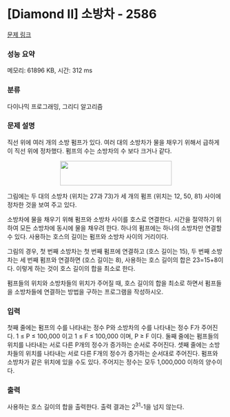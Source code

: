 # [Diamond II] 소방차 - 2586 

[문제 링크](https://www.acmicpc.net/problem/2586) 

### 성능 요약

메모리: 61896 KB, 시간: 312 ms

### 분류

다이나믹 프로그래밍, 그리디 알고리즘

### 문제 설명

<p>직선 위에 여러 개의 소방 펌프가 있다. 여러 대의 소방차가 물을 채우기 위해서 급하게 이 직선 위에 정차했다. 펌프의 수는 소방차의 수 보다 크거나 같다.</p>

<p style="text-align: center;"><img alt="" src="" style="width: 259px; height: 57px;"></p>

<p>그림에는 두 대의 소방차 (위치는 27과 73)가 세 개의 펌프 (위치는 12, 50, 81) 사이에 정차한 것을 보여 주고 있다.</p>

<p>소방차에 물을 채우기 위해 펌프와 소방차 사이를 호스로 연결한다. 시간을 절약하기 위하여 모든 소방차에 동시에 물을 채우려 한다. 하나의 펌프에는 하나의 소방차만 연결할 수 있다. 사용하는 호스의 길이는 펌프와 소방차 사이의 거리이다.</p>

<p>그림의 경우, 첫 번째 소방차는 첫 번째 펌프에 연결하고 (호스 길이는 15), 두 번째 소방차는 세 번째 펌프와 연결하면 (호스 길이는 8), 사용하는 호스 길이의 합은 23=15+8이다. 이렇게 하는 것이 호스 길이의 합을 최소로 한다.</p>

<p>펌프들의 위치와 소방차들의 위치가 주어질 때, 호스 길이의 합을 최소로 하면서 펌프들을 소방차들에 연결하는 방법을 구하는 프로그램을 작성하시오.</p>

### 입력 

 <p>첫째 줄에는 펌프의 수를 나타내는 정수 P와 소방차의 수를 나타내는 정수 F가 주어진다. 1 ≤ P ≤ 100,000 이고 1 ≤ F ≤ 100,000 이며, P ≥ F 이다. 둘째 줄에는 펌프들의 위치를 나타내는 서로 다른 P개의 정수가 증가하는 순서로 주어진다. 셋째 줄에는 소방차들의 위치를 나타내는 서로 다른 F개의 정수가 증가하는 순서대로 주어진다. 펌프와 소방차가 같은 위치에 있을 수도 있다. 주어지는 정수는 모두 1,000,000 이하의 양수이다.</p>

### 출력 

 <p>사용하는 호스 길이의 합을 출력한다. 출력 결과는 2<sup>31</sup>-1을 넘지 않는다.</p>


